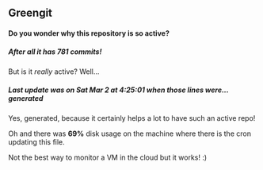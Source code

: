 ## Greengit

#### Do you wonder why this repository is so active?

##### After all it has 781 commits!

But is it *really* active? Well...

##### Last update was on Sat Mar 2 at 4:25:01 when those lines were... generated

Yes, generated, because it certainly helps a lot to have such an active repo!

Oh and there was **69%** disk usage on the machine
where there is the cron updating this file.

Not the best way to monitor a VM in the cloud but it works! :)
